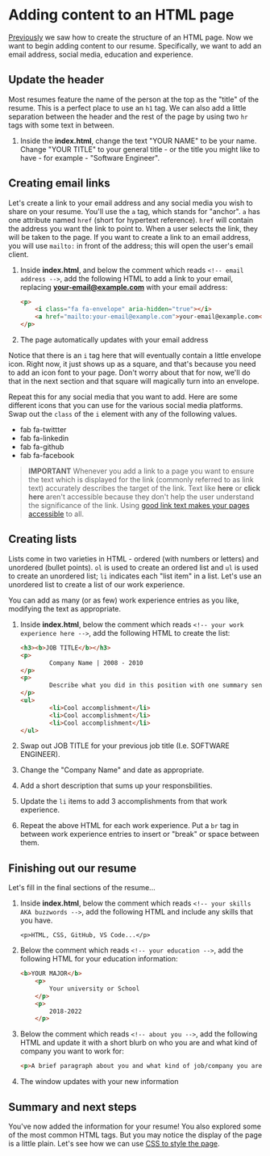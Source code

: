 # Adding content to an HTML page

[Previously](./1-create-html.md) we saw how to create the structure of an HTML page. Now we want to begin adding content to our resume. Specifically, we want to add an email address, social media, education and experience.

## Update the header

Most resumes feature the name of the person at the top as the "title" of the resume. This is a perfect place to use an `h1` tag. We can also add a little separation between the header and the rest of the page by using two `hr` tags with some text in between.

1. Inside the **index.html**, change the text "YOUR NAME" to be your name. Change "YOUR TITLE" to your general title - or the title you might like to have - for example - "Software Engineer".

## Creating email links

Let's create a link to your email address and any social media you wish to share on your resume. You'll use the `a` tag, which stands for "anchor". `a` has one attribute named `href` (short for hypertext reference). `href` will contain the address you want the link to point to. When a user selects the link, they will be taken to the page. If you want to create a link to an email address, you will use `mailto:` in front of the address; this will open the user's email client.

1. Inside **index.html**, and below the comment which reads `<!-- email address -->`, add the following HTML to add a link to your email, replacing **your-email@example.com** with your email address:

    ```html
    <p>
        <i class="fa fa-envelope" aria-hidden="true"></i>
        <a href="mailto:your-email@example.com">your-email@example.com</a>
    </p>
    ```

1. The page automatically updates with your email address

Notice that there is an `i` tag here that will eventually contain a little envelope icon. Right now, it just shows up as a square, and that's because you need to add an icon font to your page. Don't worry about that for now, we'll do that in the next section and that square will magically turn into an envelope.

Repeat this for any social media that you want to add. Here are some different icons that you can use for the various social media platforms. Swap out the `class` of the `i` element with any of the following values.

* fab fa-twittter
* fab fa-linkedin
* fab fa-github
* fab fa-facebook

> **IMPORTANT** Whenever you add a link to a page you want to ensure the text which is displayed for the link (commonly referred to as link text) accurately describes the target of the link. Text like **here** or **click here** aren't accessible because they don't help the user understand the significance of the link. Using [good link text makes your pages accessible](https://docs.microsoft.com/learn/modules/web-development-101-accessibility/4-links-images) to all.

## Creating lists

Lists come in two varieties in HTML - ordered (with numbers or letters) and unordered (bullet points). `ol` is used to create an ordered list and `ul` is used to create an unordered list; `li` indicates each "list item" in a list. Let's use an unordered list to create a list of our work experience.

You can add as many (or as few) work experience entries as you like, modifying the text as appropriate. 

1. Inside **index.html**, below the comment which reads `<!-- your work experience here -->`, add the following HTML to create the list:

    ```html
    <h3><b>JOB TITLE</b></h3>
    <p>
			Company Name | 2008 - 2010
    </p>
    <p>
			Describe what you did in this position with one summary sentence and no more than 3 bullet points with specific highlights
    </p>
    <ul>
			<li>Cool accomplishment</li>
			<li>Cool accomplishment</li>
			<li>Cool accomplishment</li>
    </ul>
    ```

1. Swap out JOB TITLE for your previous job title (I.e. SOFTWARE ENGINEER).

1. Change the "Company Name" and date as appropriate.

1. Add a short description that sums up your responsbilities.

1. Update the `li` items to add 3 accomplishments from that work experience.

1. Repeat the above HTML for each work experience. Put a `br` tag in between work experience entries to insert or "break" or space between them.

## Finishing out our resume

Let's fill in the final sections of the resume...

1. Inside **index.html**, below the comment which reads `<!-- your skills AKA buzzwords -->`, add the following HTML and include any skills that you have. 

	```
	<p>HTML, CSS, GitHub, VS Code...</p>
	```

1. Below the comment which reads `<!-- your education -->`, add the following HTML for your education information:

    ```html
    <b>YOUR MAJOR</b>
		<p>
			Your university or School
		</p>
		<p>
			2018-2022
		</p>
    ```

1. Below the comment which reads `<!-- about you -->`, add the following HTML and update it with a short blurb on who you are and what kind of company you want to work for:

    ```html
    <p>A brief paragraph about you and what kind of job/company you are looking to work for.</p>
    ```

1. The window updates with your new information

## Summary and next steps

You've now added the information for your resume! You also explored some of the most common HTML tags. But you may notice the display of the page is a little plain. Let's see how we can use [CSS to style the page](./3-add-style.md).
